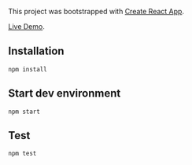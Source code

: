 This project was bootstrapped with [Create React App](https://github.com/facebook/create-react-app).

[Live Demo](https://github.com/facebook/create-react-app/blob/master/packages/react-scripts/template/README.md).

## Installation

```npm install```

## Start dev environment

```npm start```

## Test

```npm test```
